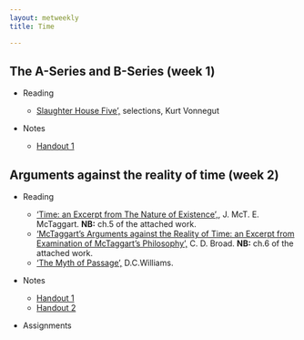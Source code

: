 ```yaml
---
layout: metweekly
title: Time

---
```



## The A-Series and B-Series (week 1)

+ Reading
	+ [Slaughter House Five’,](/metaphysics/time/reading) selections, Kurt Vonnegut

+ Notes
	+ [Handout 1](/metaphysics/time/Time1.pdf)


## Arguments against the reality of time (week 2) 

+ Reading
	+ [‘Time: an Excerpt from The Nature of Existence’,](/metaphysics/big.pdf),  J. McT. E. McTaggart. **NB:** ch.5 of the attached work.
	+ [‘McTaggart’s Arguments against the Reality of Time: an Excerpt from Examination of McTaggart’s Philosophy’,](/metaphysics/big.pdf) C. D. Broad. **NB:** ch.6 of the attached work.
	+ [‘The Myth of Passage’,](myth.pdf) D.C.Williams.

+ Notes
	+ [Handout 1](/metaphysics/time/Time2.pdf)
	+ [Handout 2](/metaphysics/time/Time3.pdf)

+ Assignments
	

